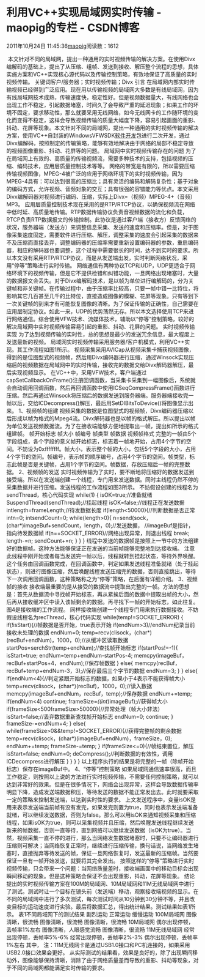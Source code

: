 # 利用VC++实现局域网实时传输 - maopig的专栏 - CSDN博客
2011年10月24日 11:45:36[maopig](https://me.csdn.net/maopig)阅读数：1612
                
 本文针对不同的局域网，提出一种通用的实时视频传输的解决方案。在使用Divx编解码的基础上，提出了从压缩、组帧、发送到接收、解压整个流程的思想，具体实施方案和VC++实现核心源代码以及传输控制策略，有效地保证了高质量的实时视频传输。
关键词客户/服务器；实时视频传输；Divx 
引言 
在局域网内部实时传输视频已经得到广泛应用。现在用以传输视频的局域网大多数是有线局域网，因为有线局域网技术成熟，传输速度快，稳定性好。但是视频数据量大，有线网络也会出现工作不稳定，引起数据堵塞，时间久了会导致严重的延迟现象；如果工作的环境不固定，要求移动性，那么就要采用无线网络，如今无线网卡的工作随环境的变化而变得不稳定，这样会导致视频传输的质量大幅度下降，容易引起画面的重影、抖动、花屏等现象。本文针对不同的局域网，提出一种通用的实时视频传输的解决方案，使用VC++自封装的WindowsVFWSDK[软件开发](http://it.china-b.com/)包进行二次开发，通过Divx编解码，按照制定的传输策略，能够有效地解决由于网络的局部不稳定导致的视频图像重影、抖动、花屏等的问题。
局域网中实时视频传输存在的问题 
为了在局域网上有效的、高质量的传输视频流，需要多种技术的支持，包括视频的压缩、编码技术，应用层质量控制技术等等。 
网络的带宽是有限的，所以需要压缩传输视频图像，MPEG-4被广泛的应用于网络环境下的实时视频传输，因为MPEG-4具有：可以达到很高的压缩比；具有灵活的编码和解码复杂性；基于对象的编码方式，允许视频、音频对象的交互；具有很强的容错能力等优点。本文采用Divx编解码器对视频进行编码、压缩，实际上Divx=（视频）MPEG-4+（音频）MP3。
应用层质量控制技术现在采用的是RTP/RTCP协议，以确保视频流在网络中低时延、高质量地传输。RTP数据传输协议负责音视频数据的流化和负载，RTCP负责RTP数据报文的传输控制。此协议是通过客户端（接收方）反馈网络的状况，服务器端（发送方）来调整信息采集、发送的速度和压缩率。但是，对于图像采集速度固定，需要软件进行压缩、解压，调整采集的速度会引起采集的数据来不及压缩而直接丢弃，调整编码器的压缩率需要重新设置编码器的参数，重启编码器，相应的解码器也要调整，这个过程中需要很长的时间，达不到实时的要求。所以本文没有采用RTP/RTCP协议，而是从发送端出发，实时判断网络状况，采用“停等”策略进行实时传输。
网络通信有两种协议TCP和UDP，UDP更适合于网络环境下的视频传输，但是它不提供检错和纠错功能，一旦网络出现堵塞时，大量的数据报文会丢失。对于Divx编解码技术，是以帧为单位进行编解码的，分为关键帧和非关键帧。在传输过程中，由于压缩率比较高，只要一帧中错一比特位，将影响其它几百甚至几千的比特位，直接造成图像的模糊、花屏等现象。只有等到下一次关键帧的到来才有可能恢复图像的清晰。为了保证传输的正确性，自己需要在应用层制定协议。如此一来，UDP的优势荡然无存。所以本文选择使用TCP来进行网络通信。综合使用VFW技术、流媒体技术，辅助以“停等”控制策略，较好的解决局域网中实时视频传输容易引起的重影、抖动、花屏的问题。
实时视频传输实现 
为了达到视频传输的实时性，总的思想是最少的发送冗余信息，最大程度上发送最新的视频。 
局域网实时视频传输采用服务器/客户机模式，利用VC++实现。其工作流程如图1所示。 
视频采集采用AVICap从视频采集卡捕获视频图像，得到的是位图型式的视频帧，然后用Divx编码器进行压缩，通过Winsock实现压缩后的视频数据在局域网中的实时传输，接收完的数据交给Divx解码器解压，最后实现视频显示。
在VC++中，采用VFW技术，客户端通过capSetCallbackOnFrame()注册回调函数，当采集卡采集到一幅图像后，系统就会自动调用回调函数，然后再回调函数中使用ICSeqCompressFrame()函数进行压缩。然后再通过Winsock将压缩后的数据发送到服务器端。服务器端接收完一帧以后，交给ICDecompress()解压，最后用SetDIBitsToDevice()将图像显示出来。
1、视频帧的组建 
视频采集的数据是位图型式的视频帧，Divx编码器压缩以后形成以帧为格式的Mpeg4流。Divx解码器也是以帧的格式解压。所以提出以帧为单位发送视频数据流。为了在接收端能够方便地提取出一帧，提出如所示的格式组建帧。
帧开始标志 
帧大小 
帧编号 
帧类型 
帧数据 
视频帧格式 
完整的一帧由5个字段组成，各个字段的意义帧开始标志，标志着一帧地开始，占用4个字节的空间。不妨设为0xffffffff。帧大小，表示整个帧的大小，包括5个字段的大小，占用4个字节的空间。帧编号，表示帧的顺序编号，占用4个字节的空间。帧类型，标志此帧是否是关键帧，占用1个字节的空间。帧数据，存放压缩后一帧的完整数据。
2、视频帧的发送 
实时视频传输为了实时，要不断地将压缩好的数据发送到接受端。所以在发送端创建一个线程，专门用来发送数据。同时主线程仍然不停的采集数据并进行压缩。发送线程的工作流程如图3所示。
不妨假设创建的线程名为sendThread，核心代码实现 
while(1) 
{ 
isOK=true;//准备就绪 
SuspendThread(sendThread);//挂起线程 
isOK=false;//线程正在发送数据 
intlength=frameLength;//待发数据长度 
if(length<50000){//判断数据是否正常 
intn=0; 
intsendCount=0; 
while(length>0){ 
n=send(sock，(char*)imageBuf+sendCount，length，0);//发送数据， 
//imageBuf是指针，指向待发数据帧 
if(n==SOCKET_ERROR)//网络出现异常，则退出线程 
break; 
length-=n; 
sendCount+=n; 
} 
} 
} 
线程中发送的数据帧是按照上一节中的方法组建好的数据帧。这种方法能够保证正在发送的当前帧能够完整地到达接收端。 
注意此线程中刚开始或者每当发送完一帧以后，线程就转到挂起状态，等待外界唤醒。这个任务由回调函数完成，在回调函数中，判定如果发送线程准备就绪（处于挂起状态），则进行图像压缩，然后唤醒线程发送压缩完的数据，否则直接跳出，等待下一次调用回调函数，这种策略称之为“停等”策略，在后面有详细介绍。
3、视频帧的接收 
接收端最重要的是从接受的数据流中提取出完整的一帧。方法的思想是：首先从数据流中寻找帧开始标志，再从紧挨后面的数据中提取出帧的大小，然后再从接收缓冲区中读入该帧剩余的数据。再寻找下一帧的开始标志，如此往复。图4是接收端的工作流程。
同样接收端创建一个线程专门用来执行数据接收。不妨假设线程名为recThread，核心代码实现 
while(temp!=SOCKET_ERROR) 
{ 
if(!isStart){//帧数据是否开始，true表示开始 
if(endNum>3)//endNum纪录当前接收未处理的数据 
endNum=0; 
temp=recv(clisock，(char*)(recBuf+endNum)，1000，0);//从缓冲区读取数据 
startPos=serchStr(temp+endNum);//查找帧开始标志 
if(startPos!=-1){ 
isStart=true; 
endNum=temp+endNum-startPos-4; 
memcpy(imageBuf，recBuf+startPos+4，endNum);//保存帧数据 
} 
else{ 
memcpy(recBuf，recBuf+temp+endNum-3，3);//保存最后三个字节的数据 
endNum=3; 
} 
} 
else{ 
if(endNum<4){//判定紧跟开始标志的数据，如果小于4表示不能获得帧大小 
temp=recv(clisock，(char*)(recBuf)，1000，0);//读入数据 
memcpy(imageBuf+endNum，recBuf，temp);//保存数据 
endNum+=temp; 
if(endNum<4) 
continue; 
frameSize=*((int*)imageBuf);//获得帧大小 
if(frameSize<500frameSize>50000){//异常处理（帧大小非法） 
isStart=false;//丢弃数据重新查找帧开始标志 
endNum=0; 
continue; 
} 
frameSize-=endNum+4; 
} 
else{ 
while(frameSize>0&&temp!=SOCKET_ERROR){//获得完整帧的剩余数据 
temp=recv(clisock，(char*)(imageBuf+endNum)，frameSize，0); 
endNum+=temp; 
frameSize-=temp; 
} 
if(frameSize<=0){//帧结束置位，解压 
isStart=false; 
endNum=0; 
deCompress();//判断数据的有效性，调用ICDecompress进行解压 
} 
} 
} 
} 
以上程序执行的结果是将完整的一帧（除帧开始标志）保存在imageBuf中。 
4、“停等”控制策略 
如果局域网通信速率很高，而且工作稳定，则按照以上说的方法进行实时视频传输，不需要任何控制策略，就可以达到非常好的效果。但是在很多情况下，网络会出现异常，这样会导致数据传输率明显下降，造成发送端数据积压，等待发送的数据不能正常发出去。此时就要采取一定的策略来控制发送端，以达到实时性的要求。
上文发送程序中，变量isOK是用来表示发送端当前帧有没有发完，如果发完则置为true，同时也表示发送端准备就绪，可以继续发送数据，否则为false。那么可以用isOK来通知视频采集和压缩线程，如果isOK为true，则可以采集视频并且压缩，然后唤醒发送线程继续发送新来的帧数据，否则一直等待，直到网络可以继续发送数据（isOK为true）。当然，视频采集一直不停的进行，那么当网络发生数据堵塞时，只要不让编码器进行压缩则可解决；当网络恢复正常时，继续进行压缩传输，换句话说，当网络发生堵塞时，直接抛弃等待发送的帧，保证一旦网络恢复时，发送最新的压缩帧。当然要保证一旦有一帧开始发送，就要将其完全发出。
按照这样的“停等”策略进行实时视频传输，只会带来一个问题：当网络质量差时，接收端画面中的移动目标会出现瞬间移动的现象。但是这种策略会保证不会出现重影，抖动，花屏等现象。
结论 
提出的实时视频传输方案在100M的局域网、10M局域网和11M无线局域网中进行了测试。测试时让一个目标在镜头前（发送端）移动，观察接收端视频的显示。在不同的局域网中进行了多次测试，每次测试时间从10分钟到30分钟不等，并且改变目标的运动速度进行实验。最后将数据汇总，得出统计结果。测试结果如表1所示。
表1不同局域网下的测试结果 
剧烈运动 
正常运动 
缓慢运动 
100M局域网 
图像清晰，很流畅 
图像清晰，很流畅 
图像清晰，很流畅 
10M局域网 
偶尔出现停顿，丢帧率1%左右 
图像清晰，人眼感觉流畅 
图像清晰，很流畅 
11M无线局域网 
经常出现停顿，丢帧率5%-6% 
经常出现停顿，丢帧率2%-3% 
偶尔出现停顿，丢帧率1%左右 
其中， 
注：11M无线网卡是通过USB1.0接口和PC机连接的，如果采用USB2.0接口效果会更好。 
从实际测试的结果看，效果是良好的，除了出现瞬间移动外，图像能够保持清晰，消除了由于网络质量差而导致的重影、抖动等现象，对于不同的局域网都能满足实时传输的要求。
